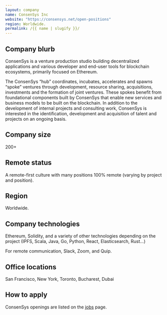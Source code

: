 ```yaml
---
layout: company
name: ConsenSys Inc
website: "https://consensys.net/open-positions"
region: Worldwide.
permalink: /{{ name | slugify }}/
---
```


## Company blurb

ConsenSys is a venture production studio building decentralized applications and various developer and end-user tools for blockchain ecosystems, primarily focused on Ethereum.

The ConsenSys “hub” coordinates, incubates, accelerates and spawns “spoke” ventures through development, resource sharing, acquisitions, investments and the formation of joint ventures. These spokes benefit from foundational components built by ConsenSys that enable new services and business models to be built on the blockchain. In addition to the development of internal projects and consulting work, ConsenSys is interested in the identification, development and acquisition of talent and projects on an ongoing basis.

## Company size

200+

## Remote status

A remote-first culture with many positions 100% remote (varying by project and
position).

## Region

Worldwide.

## Company technologies

Ethereum, Solidity, and a variety of other technologies depending on the
project (IPFS, Scala, Java, Go, Python, React, Elasticsearch, Rust...)

For remote communication, Slack, Zoom, and Quip.

## Office locations

San Francisco, New York, Toronto, Bucharest, Dubai

## How to apply

ConsenSys openings are listed on the [jobs](https://consensys.net/open-positions/) page.